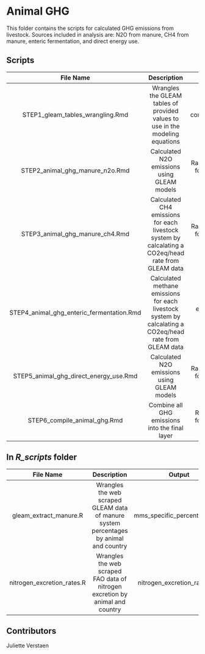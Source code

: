 # Animal GHG

This folder contains the scripts for calculated GHG emissions from livestock. Sources included in analysis are: N2O from manure, CH4 from manure, enteric fermentation, and direct energy use. 

## Scripts
| File Name | Description | Output |
|:----------:|:-------------:|:------:|
| STEP1_gleam_tables_wrangling.Rmd | Wrangles the GLEAM tables of provided values to use in the modeling equations|compiled_gleam_tables.csv |
| STEP2_animal_ghg_manure_n2o.Rmd | Calculated N2O emissions using GLEAM models | Rasters of CO2-eq of N2O for each of our livestock systems|
| STEP3_animal_ghg_manure_ch4.Rmd | Calculated CH4 emissions for each livestock system by calcalating a CO2eq/head rate from GLEAM data | Rasters of CO2-eq of CH4 for each of our livestock systems|
| STEP4_animal_ghg_enteric_fermentation.Rmd | Calculated methane emissions for each livestock system by calcalating a CO2eq/head rate from GLEAM data | Rasters of CO2-eq of enteric fermentation for each of our livestock systems|
| STEP5_animal_ghg_direct_energy_use.Rmd |Calculated N2O emissions using GLEAM models | Rasters of CO2-eq of N2O for each of our livestock systems|
| STEP6_compile_animal_ghg.Rmd | Combine all GHG emissions into the final layer | Rasters of total CO2-eq for each of our livestock systems |

## In *R_scripts* folder
| File Name | Description | Output |
|:----------:|:-------------:|:------:|
| gleam_extract_manure.R | Wrangles the web scraped GLEAM data of manure system percentages by animal and country | mms_specific_percentages.csv |
| nitrogen_excretion_rates.R | Wrangles the web scraped FAO data of nitrogen excretion by animal and country | nitrogen_excretion_rates.csv |

## Contributors
Juliette Verstaen